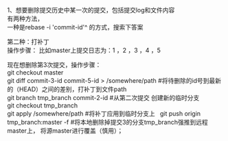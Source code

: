 1、想要删除提交历史中某一次的提交，包括提交log和文件内容  
有两种方法，  
一种是rebase -i 'commit-id'^ 的方式，搜索下答案  

第二种：打补丁  
操作步骤：
比如master上提交日志为：1 ，2 ，3 ，4 ，5  

现在想删除第3次提交，操作步骤：  
git checkout master  
git diff commit-3-id commit-5-id > /somewhere/path #将待删除的id号到最新的（HEAD）之间的差别，打补丁到文件path  
git branch  tmp_branch  commit-2-id #从第二次提交 创建新的临时分支  
git checkout tmp_branch  
git apply /somewhere/path #将补丁应用到临时分支上  
git push origin tmp_branch:master -f #将本地删除掉提交3的分支tmp_branch强推到远程master上， 将源master进行覆盖（慎用）；  

